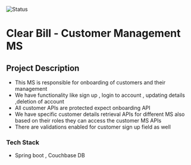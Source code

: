 ![Status](https://img.shields.io/badge/status-in_development-orange)

# Clear Bill - Customer Management MS

## Project Description

* This MS is responsible for onboarding of customers and their management
* We have functionality  like sign up , login to account , updating details ,deletion of account
* All customer APIs are protected expect onboarding API
* We have specific customer details retrieval APIs for different MS also based on their roles they can access the customer MS APIs
* There are validations enabled for customer sign up field as well

### Tech Stack
* Spring boot , Couchbase DB
